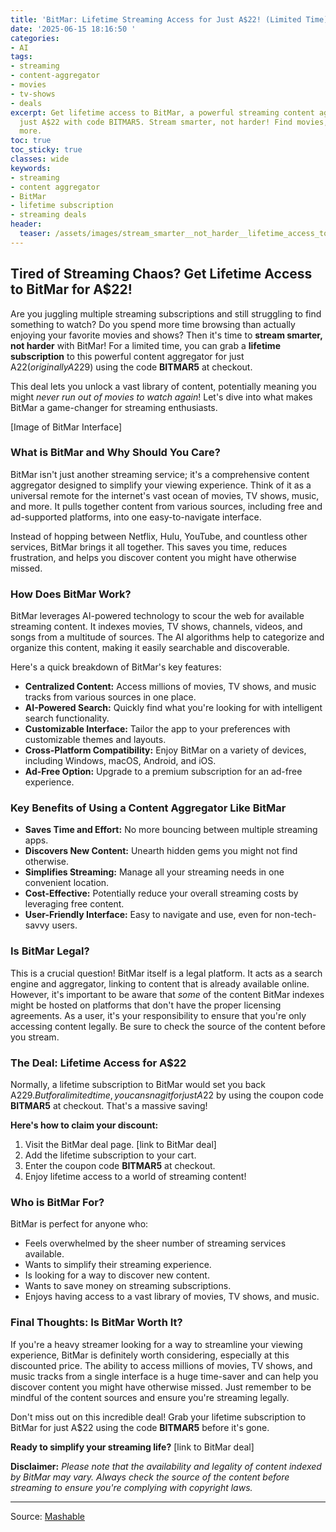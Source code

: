```yaml
---
title: 'BitMar: Lifetime Streaming Access for Just A$22! (Limited Time)'
date: '2025-06-15 18:16:50 '
categories:
- AI
tags:
- streaming
- content-aggregator
- movies
- tv-shows
- deals
excerpt: Get lifetime access to BitMar, a powerful streaming content aggregator, for
  just A$22 with code BITMAR5. Stream smarter, not harder! Find movies, TV shows &
  more.
toc: true
toc_sticky: true
classes: wide
keywords:
- streaming
- content aggregator
- BitMar
- lifetime subscription
- streaming deals
header:
  teaser: /assets/images/stream_smarter__not_harder__lifetime_access_to_bit_20250615181650.jpg
---
```


## Tired of Streaming Chaos? Get Lifetime Access to BitMar for A$22!

Are you juggling multiple streaming subscriptions and still struggling to find something to watch? Do you spend more time browsing than actually enjoying your favorite movies and shows? Then it's time to **stream smarter, not harder** with BitMar! For a limited time, you can grab a **lifetime subscription** to this powerful content aggregator for just A$22 (originally A$229) using the code **BITMAR5** at checkout.

This deal lets you unlock a vast library of content, potentially meaning you might *never run out of movies to watch again*! Let's dive into what makes BitMar a game-changer for streaming enthusiasts.

[Image of BitMar Interface]

### What is BitMar and Why Should You Care?

BitMar isn't just another streaming service; it's a comprehensive content aggregator designed to simplify your viewing experience. Think of it as a universal remote for the internet's vast ocean of movies, TV shows, music, and more. It pulls together content from various sources, including free and ad-supported platforms, into one easy-to-navigate interface.

Instead of hopping between Netflix, Hulu, YouTube, and countless other services, BitMar brings it all together. This saves you time, reduces frustration, and helps you discover content you might have otherwise missed.

### How Does BitMar Work?

BitMar leverages AI-powered technology to scour the web for available streaming content. It indexes movies, TV shows, channels, videos, and songs from a multitude of sources. The AI algorithms help to categorize and organize this content, making it easily searchable and discoverable.

Here's a quick breakdown of BitMar's key features:

*   **Centralized Content:** Access millions of movies, TV shows, and music tracks from various sources in one place.
*   **AI-Powered Search:** Quickly find what you're looking for with intelligent search functionality.
*   **Customizable Interface:** Tailor the app to your preferences with customizable themes and layouts.
*   **Cross-Platform Compatibility:** Enjoy BitMar on a variety of devices, including Windows, macOS, Android, and iOS.
*   **Ad-Free Option:** Upgrade to a premium subscription for an ad-free experience.

### Key Benefits of Using a Content Aggregator Like BitMar

*   **Saves Time and Effort:** No more bouncing between multiple streaming apps.
*   **Discovers New Content:** Unearth hidden gems you might not find otherwise.
*   **Simplifies Streaming:** Manage all your streaming needs in one convenient location.
*   **Cost-Effective:** Potentially reduce your overall streaming costs by leveraging free content.
*   **User-Friendly Interface:** Easy to navigate and use, even for non-tech-savvy users.

### Is BitMar Legal?

This is a crucial question! BitMar itself is a legal platform. It acts as a search engine and aggregator, linking to content that is already available online. However, it's important to be aware that *some* of the content BitMar indexes might be hosted on platforms that don't have the proper licensing agreements. As a user, it's your responsibility to ensure that you're only accessing content legally. Be sure to check the source of the content before you stream.

### The Deal: Lifetime Access for A$22

Normally, a lifetime subscription to BitMar would set you back A$229. But for a limited time, you can snag it for just A$22 by using the coupon code **BITMAR5** at checkout. That's a massive saving!

**Here's how to claim your discount:**

1.  Visit the BitMar deal page. [link to BitMar deal]
2.  Add the lifetime subscription to your cart.
3.  Enter the coupon code **BITMAR5** at checkout.
4.  Enjoy lifetime access to a world of streaming content!

### Who is BitMar For?

BitMar is perfect for anyone who:

*   Feels overwhelmed by the sheer number of streaming services available.
*   Wants to simplify their streaming experience.
*   Is looking for a way to discover new content.
*   Wants to save money on streaming subscriptions.
*   Enjoys having access to a vast library of movies, TV shows, and music.

### Final Thoughts: Is BitMar Worth It?

If you're a heavy streamer looking for a way to streamline your viewing experience, BitMar is definitely worth considering, especially at this discounted price. The ability to access millions of movies, TV shows, and music tracks from a single interface is a huge time-saver and can help you discover content you might have otherwise missed. Just remember to be mindful of the content sources and ensure you're streaming legally.

Don't miss out on this incredible deal! Grab your lifetime subscription to BitMar for just A$22 using the code **BITMAR5** before it's gone.

**Ready to simplify your streaming life?** [link to BitMar deal]

**Disclaimer:** *Please note that the availability and legality of content indexed by BitMar may vary. Always check the source of the content before streaming to ensure you're complying with copyright laws.*

---

Source: [Mashable](https://mashable.com/au/deals/june-16-au-bitmar)